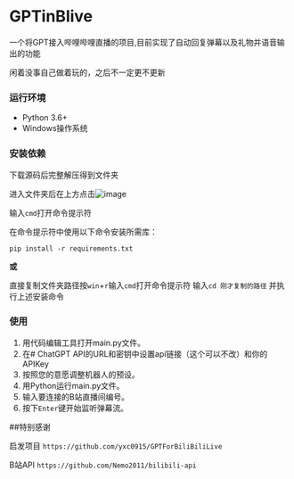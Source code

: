 # GPTinBlive

一个将GPT接入哔哩哔哩直播的项目,目前实现了自动回复弹幕以及礼物并语音输出的功能

闲着没事自己做着玩的，之后不一定更不更新




### 运行环境

- Python 3.6+
- Windows操作系统

### 安装依赖

下载源码后完整解压得到文件夹

进入文件夹后在上方点击![image](https://github.com/Nothingness-Void/GPTinBlive/assets/55913486/ed9fdb93-9143-4dbb-87ed-23a8097ec397)  

输入`cmd`打开命令提示符  

在命令提示符中使用以下命令安装所需库：

`pip install -r requirements.txt`

**或**

直接复制文件夹路径按`win`+`r`输入`cmd`打开命令提示符
输入`cd 刚才复制的路径`
并执行上述安装命令

### 使用

1. 用代码编辑工具打开main.py文件。
2. 在# ChatGPT API的URL和密钥中设置api链接（这个可以不改）和你的APIKey
3. 按照您的意愿调整机器人的预设。
4. 用Python运行main.py文件。
5. 输入要连接的B站直播间编号。
6. 按下`Enter`键开始监听弹幕流。


##特别感谢

启发项目 `https://github.com/yxc0915/GPTForBiliBiliLive` 

B站API `https://github.com/Nemo2011/bilibili-api`
